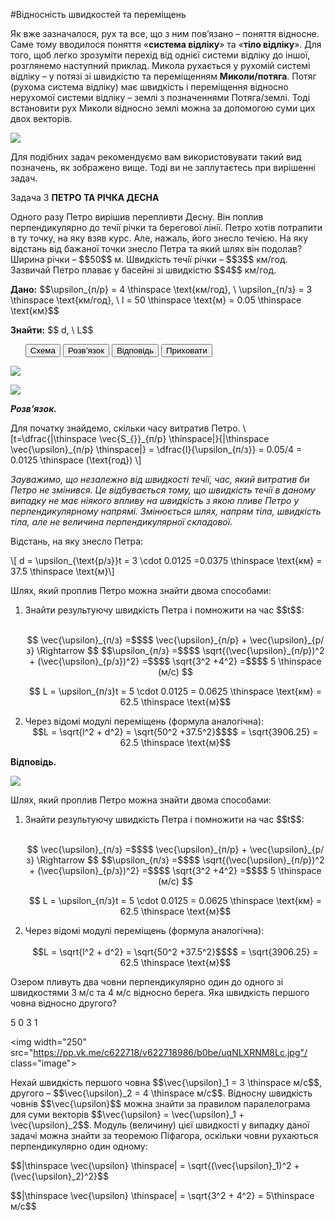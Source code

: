 #Вiдноснiсть швидкостей та перемiщень

Як вже зазначалося, рух та все, що з ним пов’язано – поняття вiдносне. Саме тому вводилося поняття «<b>система вiдлiку</b>» та «<b>тiло вiдлiку</b>». Для того, щоб легко зрозуміти перехід від однієї системи відліку до іншої, розглянемо наступний приклад. Микола рухається у рухомiй системi вiдлiку – у потязi зi швидкiстю та перемiщенням <b><span class="p1">Миколи/потяга</span></b>. Потяг (рухома система вiдлiку) має швидкiсть i перемiщення вiдносно нерухомої системи вiдлiку – землi з позначеннями <span class="p1">Потяга/землi</span>. Тодi встановити рух Миколи вiдносно землi можна за допомогою суми цих двох векторiв.


<img src="https://rawgit.com/chudaol/ed-era-book-physics/master/images/chapter_1/9.png" class="image"/>


Для подiбних задач рекомендуємо вам використовувати такий вид позначень, як зображено вище. Тоді ви не заплутаєтесь при вирішенні задач.

<div class="space">
<div class="task-wrap">
<span class="task">Задача 3</span> <b>ПЕТРО ТА РIЧКА ДЕСНА</b>
<div class="task-text">
<p>Одного разу Петро вирiшив перепливти Десну. Вiн поплив перпендикулярно до течiї рiчки та берегової лiнiї. Петро хотiв потрапити в ту точку, на яку взяв курс. Але, нажаль, його знесло течiєю. На яку вiдстань вiд бажаної точки знесло Петра та який шлях вiн подолав? Ширина рiчки – $$50$$ м. Швидкiсть течiї рiчки – $$3$$ км/год. Зазвичай Петро плаває у басейнi зi швидкiстю $$4$$ км/год.</p>
<p><b>Дано:</b> $$\upsilon_{п/р} = 4 \thinspace \text{км/год}, \ \upsilon_{п/з} = 3 \thinspace \text{км/год}, \ l = 50 \thinspace \text{м} = 0.05 \thinspace \text{км}$$</p>
<p><b>Знайти:</b> $$ d, \ L$$</p>
<p>
<ul class="nav-tab" id="mytab">
<button class="btn" data-target="#plot" data-toggle="pill">Схема</button>
<button class="btn" data-target="#decision" data-toggle="pill">Розв’язок</button>
<button class="btn" data-target="#answer" data-toggle="pill">Вiдповiдь</button>
<button class="btn" data-target="#hide" data-toggle="pill">Приховати</button>
</ul>
<div id="mytab" class="tab-content">
  <div class="tab-pane" id="plot">
<p><img src="https://rawgit.com/chudaol/ed-era-book-physics/master/images/chapter_1/10.svg" class="image"/></p>
  </div>
  <div class="tab-pane" id="decision">
<p><img src="https://rawgit.com/chudaol/ed-era-book-physics/master/images/chapter_1/10.svg" class="image"/></p>
<p><b><i>Розв’язок.</i> </b> </p>
<p>Для початку знайдемо, скiльки часу витратив Петро.
\[t=\dfrac{|\thinspace \vec{S_{}}_{п/р} \thinspace|}{|\thinspace \vec{\upsilon}_{п/р} \thinspace|} = \dfrac{l}{\upsilon_{п/з}} = 0.05/4 = 0.0125 \thinspace (\text{год}) \]</p>

<p><i>Зауважимо, що незалежно вiд швидкостi течiї, час, який витратив би Петро не змiнився. Це вiдбувається тому, що швидкiсть течiї в даному випадку не має нiякого впливу на швидкiсть з якою пливе Петро у перпендикулярному напрямi. Змiнюється шлях, напрям тiла, швидкiсть тiла, але не величина перпендикулярної складової.</i> </p>

<p>Вiдстань, на яку знесло Петра: </p>
<p>\[ d = \upsilon_{\text{р/з}}t = 3 \cdot 0.0125 =0.0375 \thinspace \text{км} = 37.5 \thinspace \text{м}\]</p>

<p>Шлях, який проплив Петро можна знайти двома способами:</p>
<ol>
<li>Знайти результуючу швидкiсть Петра i помножити на час $$t$$:</li> <br>


<center><p> $$ \vec{\upsilon}_{п/з} =$$$$ \vec{\upsilon}_{п/р} + \vec{\upsilon}_{р/з}  \Rightarrow $$
$$\upsilon_{п/з} =$$$$ \sqrt{(\vec{\upsilon}_{п/р})^2 + (\vec{\upsilon}_{р/з})^2} =$$$$ \sqrt{3^2 +4^2} =$$$$ 5 \thinspace (м/с) $$ </p>
<p>$$ L = \upsilon_{п/з}t = 5 \cdot 0.0125 = 0.0625 \thinspace \text{км} = 62.5 \thinspace \text{м}$$</p> </center> 

<li>Через вiдомi модулi перемiщень (формула аналогiчна):</li>

<center>$$L = \sqrt{l^2 + d^2} = \sqrt{50^2 +37.5^2}$$$$ = \sqrt{3906.25} = 62.5 \thinspace \text{м}$$</center>
</ol>
  </div>
  <div class="tab-pane" id="answer"><p><b>Вiдповiдь.</b></p>
<p><img src="https://rawgit.com/chudaol/ed-era-book-physics/master/images/chapter_1/10.svg" class="image"/></p>
<p>Шлях, який проплив Петро можна знайти двома способами:</p>
<ol>
<li>Знайти результуючу швидкiсть Петра i помножити на час $$t$$:</li> <br>

<center><p> $$ \vec{\upsilon}_{п/з} =$$$$ \vec{\upsilon}_{п/р} + \vec{\upsilon}_{р/з}  \Rightarrow $$
$$\upsilon_{п/з} =$$$$ \sqrt{(\vec{\upsilon}_{п/р})^2 + (\vec{\upsilon}_{р/з})^2} =$$$$ \sqrt{3^2 +4^2} =$$$$ 5 \thinspace (м/с) $$ </p>
<p>$$ L = \upsilon_{п/з}t = 5 \cdot 0.0125 = 0.0625 \thinspace \text{км} = 62.5 \thinspace \text{м}$$</p> </center> 

<li>Через вiдомi модулi перемiщень (формула аналогiчна):</li> <br>

<center>$$L = \sqrt{l^2 + d^2} = \sqrt{50^2 +37.5^2}$$$$ = \sqrt{3906.25} = 62.5 \thinspace \text{м}$$</center>
</ol>
  </div>
  <div class="tab-pane" id="hide"></div>
</div>
</p>
</div>
</div>
</div>
<div class="space"></div>


<quiz correctLabel="correct!" incorrectLabel="incorrect!" checkLabel="check ansert">
<question>
<p>Озером пливуть два човни перпендикулярно один до одного зі швидкостями 3 м/с та 4 м/с відносно берега. Яка швидкість першого човна відносно другого?</p>

<answer correct> 5</answer>
<answer> 0</answer>
<answer> 3</answer>
<answer> 1</answer>
<explanation>

<img width="250" src="https://pp.vk.me/c622718/v622718986/b0be/uqNLXRNM8Lc.jpg"/ class="image">

<p>Нехай швидкість першого човна $$\vec{\upsilon}_1 = 3 \thinspace  м/с$$, другого – $$\vec{\upsilon}_2 = 4 \thinspace м/с$$. Відносну швидкість човнів $$\vec{\upsilon}$$ можна знайти за правилом паралелограма для суми векторів  $$\vec{\upsilon} = \vec{\upsilon}_1 + \vec{\upsilon}_2$$. Модуль (величину) цієї швидкості у випадку даної задачі можна знайти за теоремою Піфагора, оскільки човни рухаються перпендикулярно один одному:</p>
<p>$$|\thinspace \vec{\upsilon} \thinspace| = \sqrt{(\vec{\upsilon}_1)^2 + (\vec{\upsilon}_2)^2}$$</p>
<p>$$|\thinspace \vec{\upsilon} \thinspace| = \sqrt{3^2 + 4^2} = 5\thinspace м/с$$</p>

</explanation>
</question>
</quiz>